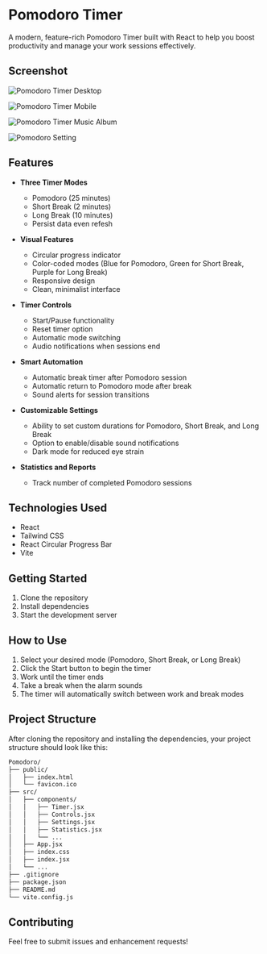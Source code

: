 # Pomodoro Timer

A modern, feature-rich Pomodoro Timer built with React to help you boost productivity and manage your work sessions effectively.
## Screenshot

![Pomodoro Timer Desktop](https://github.com/saugatdhakal/Pomodoro/raw/main/src/assets/Project%20SS/pomodoro1.png)

![Pomodoro Timer Mobile](https://github.com/saugatdhakal/Pomodoro/raw/main/src/assets/Project%20SS/pomodoro2.png)

![Pomodoro Timer Music Album](https://github.com/saugatdhakal/Pomodoro/raw/main/src/assets/Project%20SS/pomodoro3.png)

![Pomodoro Setting](https://github.com/saugatdhakal/Pomodoro/raw/main/src/assets/Project%20SS/pomodoro4.png)



## Features

- **Three Timer Modes**

  - Pomodoro (25 minutes)
  - Short Break (2 minutes)
  - Long Break (10 minutes)
  - Persist data even refesh

- **Visual Features**

  - Circular progress indicator
  - Color-coded modes (Blue for Pomodoro, Green for Short Break, Purple for Long Break)
  - Responsive design
  - Clean, minimalist interface

- **Timer Controls**

  - Start/Pause functionality
  - Reset timer option
  - Automatic mode switching
  - Audio notifications when sessions end

- **Smart Automation**
  - Automatic break timer after Pomodoro session
  - Automatic return to Pomodoro mode after break
  - Sound alerts for session transitions

- **Customizable Settings**
  - Ability to set custom durations for Pomodoro, Short Break, and Long Break
  - Option to enable/disable sound notifications
  - Dark mode for reduced eye strain

- **Statistics and Reports**
  - Track number of completed Pomodoro sessions

## Technologies Used

- React
- Tailwind CSS
- React Circular Progress Bar
- Vite

## Getting Started

1. Clone the repository
2. Install dependencies
3. Start the development server

## How to Use

1. Select your desired mode (Pomodoro, Short Break, or Long Break)
2. Click the Start button to begin the timer
3. Work until the timer ends
4. Take a break when the alarm sounds
5. The timer will automatically switch between work and break modes

## Project Structure

After cloning the repository and installing the dependencies, your project structure should look like this:

```bash
Pomodoro/
├── public/
│   ├── index.html
│   └── favicon.ico
├── src/
│   ├── components/
│   │   ├── Timer.jsx
│   │   ├── Controls.jsx
│   │   ├── Settings.jsx
│   │   ├── Statistics.jsx
│   │   └── ...
│   ├── App.jsx
│   ├── index.css
│   ├── index.jsx
│   └── ...
├── .gitignore
├── package.json
├── README.md
└── vite.config.js
```

## Contributing

Feel free to submit issues and enhancement requests!